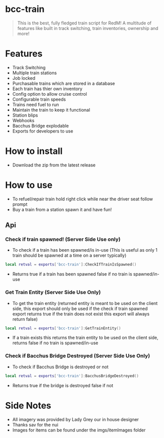 # bcc-train
> This is the best, fully fledged train script for RedM! A multitude of features like built in track switching, train inventories, ownership and more!

# Features
- Track Switching
- Multiple train stations
- Job locked
- Purchasable trains which are stored in a database
- Each train has thier own inventory
- Config option to allow cruise control
- Configurable train speeds
- Trains need fuel to run
- Maintain the train to keep it functional
- Station blips
- Webhooks
- Bacchus Bridge explodable
- Exports for developers to use

# How to install
- Download the zip from the latest release

# How to use
- To refuel/repair train hold right click while near the driver seat follow prompt
- Buy a train from a station spawn it and have fun!

## Api
### Check if train spawned! (Server Side Use only)
- To check if a train has been spawned/is in-use (This is useful as only 1 train should be spawned at a time on a server typically)
```Lua
local retval = exports['bcc-train']:CheckIfTrainIsSpawned()
```
- Returns true if a train has been spawned false if no train is spawned/in-use

### Get Train Entity (Server Side Use Only)
- To get the train entity (returned entity is meant to be used on the client side, this export should only be used if the check if train spawned export returns true if the train does not exist this export will always return false)
```Lua
local retval = exports['bcc-train']:GetTrainEntity()
```
- If a  train exists this returns the train entity to be used on the client side, returns false if no train is spawned/in-use

### Check if Bacchus Bridge Destroyed (Server Side Use Only)
- To check if Bacchus Bridge is destroyed or not
```Lua
local retval = exports['bcc-train']:BacchusBridgeDestroyed()
```
- Returns true if the bridge is destroyed false if not

# Side Notes
- All imagery was provided by Lady Grey our in house designer
- Thanks sav for the nui
- Images for items can be found under the imgs/itemImages folder